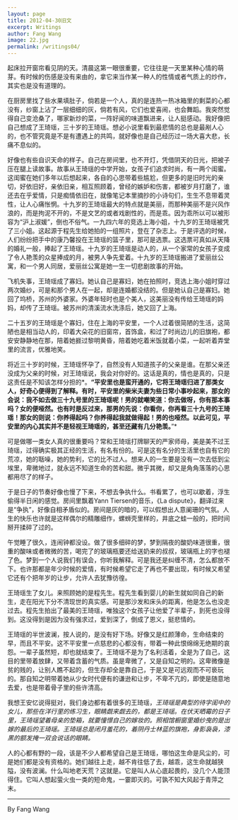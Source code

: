 ```yaml
---
layout: page
title: 2012-04-30旧文
excerpt: Writings
author: Fang Wang
image: 22.jpg
permalink: /writings04/
---
```


起床拉开窗帘看见阴的天。清晨这第一眼很重要，它往往是一天里某种心情的萌芽。有时候的伤感是没有来由的，拿它来当作某一种人的性情或者气质上的炒作，其实也是没有道理的。

在厨房里找了些水果填肚子，倘若是一个人，真的是连热一热冰箱里的剩菜的心都没有，纱窗上沾了一层细细的灰，倘若有风，它们也爱喜闹，也会舞蹈。我突然觉得自己变沧桑了，哪家新炒的菜，一阵好闻的味道飘进来，让人挺感动。我好像把自己想成了王琦瑶，三十岁的王琦瑶。想必小说里看到最悲情的总也是最剐人心的，也不管究竟是不是有遭遇上的共鸣，就好像也是自己经历过一场大喜大悲，长痛不息似的。

好像也有些自识天命的样子。自己在房间里，也不开灯，凭借阴天的日光，把被子压在腿上读故事。故事从王琦瑶的中学开始，女孩子们追求时尚，有一两个闺蜜。这闺蜜在她们多年以后想起来，各自的心思带着些尴尬，但更多的是旧时光的亲切，好依旧好，亲依旧亲，相互照顾着，曾经的嫉妒和伤害，都被岁月打磨了，谁还去在乎爱情，只是痴情依旧在，就像笔记本里摘抄的小诗句们，生生不息带着灵性，让人心痛怅惘。十九岁的王琦瑶最大的特点就是美丽，而那种美丽不是兴风作浪的，而是拘泥不开的，不是文艺的或者戏剧性的，而是乖。因为乖所以可以被形容为“沪上淑媛”，倒也不俗气。一九四六年的竞选上海小姐，十九岁的王琦瑶被凭了三小姐。这起源于程先生给她拍的一组照片，登在了杂志上。于是评选的时候，人们纷纷把手中的康乃馨投在王琦瑶的篮子里，那可是选票。这选票可真如从天降的婚礼一般，捧起了王琦瑶。十九岁的王琦瑶是动人的，从一个家常的女孩子变成了令人艳羡的众星捧成的月，被男人争先爱着。十九岁的王琦瑶搬进了爱丽丝公寓，和一个男人同居，爱丽丝公寓是她一生一切悲剧故事的开始。

飞机失事，王琦瑶成了寡妇。她认自己是寡妇，她在拍照时，竞选上海小姐时穿过两次婚纱，可是和那个男人在一起，却是连婚都没结的。但是她认自己是寡妇。她回了坞桥，苏州的外婆家。外婆年轻时也是个美人，这美丽没有传给王琦瑶的妈妈，却传了王琦瑶。被苏州的清溪流水洗涤后，她又回了上海。

二十五岁的王琦瑶是个寡妇，住在上海的平安里，一个人过着很简陋的生活，这简陋也是相当动人的，印着大朵花的旧窗帘，首饰盒，和过了时尚边儿的旧旗袍，都安安静静地在那，陪着她捱过黎明黄昏，陪着她吃着米饭就着小菜，一起听着弄堂里的流言，优雅地笑。

将近三十岁的时候，王琦瑶怀孕了，自然没有人知道孩子的父亲是谁。在那父亲还没成为父亲的时候，对王琦瑶说，我会对你好的。这话是真的，情也是真的，只是这责任是不知该怎样分担的*。**“**平安里也是蛮开通的，它将王琦瑶归进了那类女人，好奇心便得到了解释。有时，平安里的柴米夫妻为些日常小事吵起来，那女的会说：我不如去做三十九号里的王琦瑶呢！男的就嘲笑道：你去做呀，你有那本事吗？女的便哑然。也有时是反过来，那男的先说：你看你，你再看三十九号的王琦瑶！那女的则说：你养得起吗？你养得起我就做得起！男的也哑然。以此可见，平安里的内心其实并不是轻视王琦瑶的，甚至还藏有几分艳羡**。**”*

可是做哪一类女人真的很重要吗？常和王琦瑶打牌聊天的严家师母，美是美不过王琦瑶，过得确实极其正经的生活，有名有份的。可是这有名分的生活里也自有它的荒凉，她的聒噪，她的势利，它的比不过人。想来人的一生要是没有一次去低到尘埃里，卑微地过，就永远不知道生命的苦和甜。微乎其微，却又是角角落落的心思都用尽了的样子。

于是日子的节奏好像也慢了下来，不想去争执什么。书看累了，也可以歇着，浮生偷得半日闲的感觉。房间里飘着Yann Tiersen的音乐，《La dispute》，翻译过来是“争执”，好像自相矛盾似的。房间是灰的暗的，可以假想出人意阑珊的气氛。人生的快乐也许就是这样偶尔的精雕细作，螺蛳壳里样的，井底之蛙一般的，把时间掰开揉碎了过的。

午觉睡了很久，连闹钟都没设。做了很多细碎的梦，梦到隔夜的酸奶味道很重，很重的酸味或者微微的苦，喝完了的玻璃瓶要还给送奶来的叔叔，玻璃瓶上的字也褪了色。梦到一个人说我们有误会，你听我解释。可是我还是纠缠不清，怎么都放不下。也许那都是年少时候的爱情，有时候希望它走了再也不要出现，有时候又希望它还有个把年岁的让步，允许人去犹豫彷徨。

王琦瑶生了女儿。来照顾她的是程先生。程先生看到婴儿的新生就如同自己的新生，走在阳光下分不清现世的真实感。可是那沙发和床头的距离，他是怎么也没走过去。程先生拍出了最美的王琦瑶，唯独这个女孩子让他爱了半辈子，到死也没得到。这没得到是因为没有强求过，爱到深了，倒成了恩义，挺悲情的。

王琦瑶的半世波澜，按人说的，是没有好下场。好像又是红颜薄命，生命结束的早，而且不平安。这不平安里一点慈悲的心都没有，带着一种此恨绵绵无绝期的哀怨。一辈子虽然短，却也就结束了。王琦瑶不是为了名利活着，全是为了自己，这目的里带着放肆，又带着含蓄的气质。虽是卑微了，又是自知之明的。这卑微像是贫的贱的，让别人瞧不起的，但生存却全是靠自己，于是又是可远观而不可亵玩的。那自知之明带着她从少女时代便有的谦逊和让步，不卑不亢的，即使是随意地去爱，也是带着骨子里的些许清高。

我想王安忆说得挺对，我们身边都有着很多的王琦瑶，*王琦瑶是典型的待字闺中的女儿，那些在洋行里的练习生，眼睛觑来觑去的，都是王琦瑶。在伏天晒霉的日子里，王琦瑶望着母亲的垫箱，就要憧憬自己的嫁妆的。照相馆橱窗里婚纱曳的是出嫁的最后的王琦瑶。王琦瑶总是闭月羞花的，着阴丹士林蓝的旗袍，身影袅袅，漆黑的额发掩一双会说话的眼睛。*

 人的心都有野的一段，该是不少人都希望自己是王琦瑶，哪怕这生命是风尘的，可是她们都是没有资格的。她们越往上走，越不肯往低了去，越乖，这生命就越狭隘，没有波澜。什么叫地老天荒？这就是。它是叫人从心底起畏的，没几个人能顶得住。它叫人想起萤火虫一类的短命鬼，一霎即灭的。可孰不知大风起于青萍之末。



****

By Fang Wang